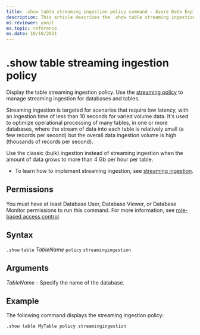 ```yaml
---
title: .show table streaming ingestion policy command - Azure Data Explorer
description: This article describes the .show table streaming ingestion policy command in Azure Data Explorer.
ms.reviewer: yonil
ms.topic: reference
ms.date: 10/10/2021
---
```

# .show table streaming ingestion policy

Display the table streaming ingestion policy. Use the [streaming policy](../management/streamingingestionpolicy.md) to manage streaming ingestion for databases and tables.  

Streaming ingestion is targeted for scenarios that require low latency, with an ingestion time of less than 10 seconds for varied volume data. It's used to optimize operational processing of many tables, in one or more databases, where the stream of data into each table is relatively small (a few records per second) but the overall data ingestion volume is high (thousands of records per second).

Use the classic (bulk) ingestion instead of streaming ingestion when the amount of data grows to more than 4 Gb per hour per table. 

* To learn how to implement streaming ingestion, see [streaming ingestion](../../ingest-data-streaming.md).

## Permissions

You must have at least Database User, Database Viewer, or Database Monitor permissions to run this command. For more information, see [role-based access control](access-control/role-based-access-control.md).

## Syntax

`.show` `table` *TableName* `policy` `streamingingestion`

## Arguments

*TableName* - Specify the name of the database. 

## Example

The following command displays the streaming ingestion policy:

```kusto
.show table MyTable policy streamingingestion 
```

